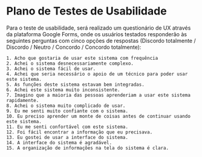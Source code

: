 # Plano de Testes de Usabilidade

Para o teste de usabilidade, será realizado um questionário de UX através da plataforma Google Forms, onde os usuários testados responderão às seguintes perguntas com cinco opções de respostas (Discordo totalmente / Discordo / Neutro / Concordo / Concordo totalmente): 

    1. Acho que gostaria de usar este sistema com frequência
    2. Achei o sistema desnecessariamente complexo.
    3. Achei o sistema fácil de usar.
    4. Achei que seria necessário o apoio de um técnico para poder usar este sistema.
    5. As funções deste sistema estavam bem integradas.
    6. Achei este sistema muito inconsistente.
    7. Imagino que a maioria das pessoas aprenderiam a usar este sistema rapidamente.
    8. Achei o sistema muito complicado de usar.
    9. Eu me senti muito confiante com o sistema.
    10. Eu preciso aprender um monte de coisas antes de continuar usando este sistema.
    11. Eu me senti confortável com este sistema.
    12. Foi fácil encontrar a informação que eu precisava.
    13. Eu gostei de usar a interface do sistema.
    14. A interface do sistema é agradável.
    15. A organização de informações na tela do sistema é clara.
